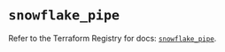 # `snowflake_pipe`

Refer to the Terraform Registry for docs: [`snowflake_pipe`](https://registry.terraform.io/providers/snowflakedb/snowflake/2.8.0/docs/resources/pipe).
